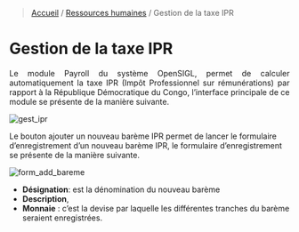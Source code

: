 > [Accueil](../index) / [Ressources humaines](./index) / Gestion de la taxe IPR

# Gestion de la taxe IPR

<div style='text-align: justify;'>
Le module Payroll du système OpenSIGL, permet de calculer automatiquement la taxe IPR (Impôt Professionnel sur rémunérations) par rapport à la République Démocratique du Congo, l’interface principale de ce module se présente de la manière suivante.</div>

![gest_ipr](../../images/payroll/gest_ipr.jpg)

Le bouton ajouter un nouveau barème IPR permet de lancer le formulaire d’enregistrement d’un nouveau barème IPR, le formulaire d’enregistrement se présente de la manière suivante.

![form_add_bareme](../../images/payroll/form_add_bareme.jpg)

- <strong>Désignation</strong>: est la dénomination du nouveau barème
- <strong>Description</strong>,
- <strong>Monnaie</strong> : c’est la devise par laquelle les différentes tranches du barème seraient enregistrées.
